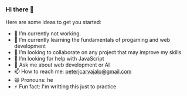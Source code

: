 ### Hi there 👋

Here are some ideas to get you started:

- 🔭 I’m currently not working.
- 🌱 I’m currently learning the fundamentals of progaming and web development
- 👯 I’m looking to collaborate on any project that may improve my skills
- 🤔 I’m looking for help with JavaScript
- 💬 Ask me about web development or AI
- 📫 How to reach me: peterjcarvajalp@gmail.com
- 😄 Pronouns: he
- ⚡ Fun fact: I'm writting this just to practice
